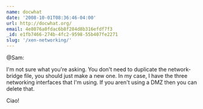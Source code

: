 ```yaml
---
name: docwhat
date: '2008-10-01T08:36:46-04:00'
url: http://docwhat.org/
email: 4e8076a0fdac6b8f284d8b316efdf7f3
_id: e1fb7466-274b-4fc2-9598-55b407fe2271
slug: '/xen-networking/'
---
```


@Sam:

I'm not sure what you're asking. You don't need to duplicate the
network-bridge file, you should just make a new one. In my case, I have the
three networking interfaces that I'm using. If you aren't using a DMZ then you
can delete that.

Ciao!

